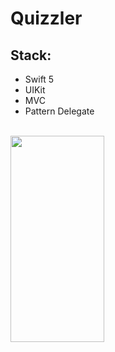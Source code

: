 # Quizzler


## Stack:

- Swift 5
- UIKit
- MVC
- Pattern Delegate

<br>
<img align="left" src="https://github.com/MaybeRT-rt/gif/blob/main/Simulator-Screen-Recording-iPhone-15-Pro-2023-11-07-at-23.11.36.gif" width="150" height="330">


